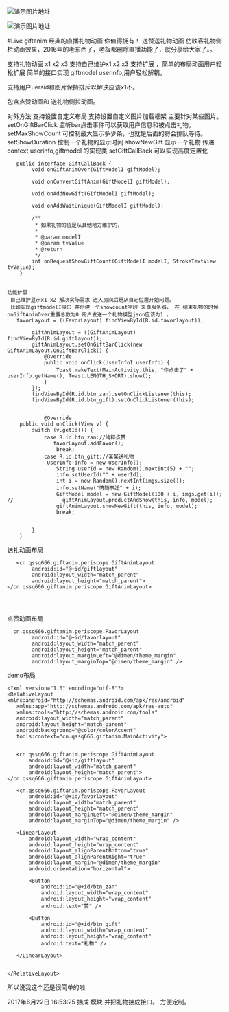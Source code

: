 


![演示图片地址](https://github.com/qssq/giftanim/blob/master/Pictures/1.gif)

![演示图片地址](https://github.com/qssq/giftanim/blob/master/Pictures/anim.gif)

#Live giftanim 经典的直播礼物动画 你值得拥有！
送赞送礼物动画 仿映客礼物侧栏动画效果，2016年的老东西了，老板都删除直播功能了，就分享给大家了。。



支持礼物动画 x1 x2 x3
支持自己维护x1 x2 x3
支持扩展 ，简单的布局动画用户轻松扩展
简单的接口实现 giftmodel userinfo,用户轻松解耦，


支持用户uersid和图片保持排斥以解决应该x1不。

包含点赞动画和 送礼物侧拉动画。


对外方法 
支持设置自定义布局
支持设置自定义图片加载框架 主要针对某些图片。
setOnGiftBarClick 监听bar点击事件可以获取用户信息和被点击礼物。
setMaxShowCount 可控制最大显示多少条，也就是后面的将会排队等待。
setShowDuration 控制一个礼物的显示时间
showNewGift 显示一个礼物 传递context,userinfo,giftmodel 的实现类
setGiftCallBack 可以实现高度定置化 
```
   public interface GiftCallBack {
        void onGiftAnimOver(GiftModelI giftModel);

        void onConvertGiftAnim(GiftModelI giftModel);

        void onAddNewGift(GiftModelI giftModel);

        void onAddWaitUnique(GiftModelI giftModel);

        /**
         * 如果礼物的值是从其他地方维护的，
         *
         * @param modelI
         * @param tvValue
         * @return
         */
        int onRequestShowGiftCount(GiftModelI modelI, StrokeTextView tvValue);
    }


功能扩展
 自己维护显示x1 x2 解决实际需求 进入房间后是从自定位置开始问题。
 比如实现giftmodelI接口 并创建一个showcount字段 来自服务器， 在 结束礼物的时候  onGiftAnimOver重置总数为0 用户发送一个礼物模型json应该为1 ，
   favorLayout = ((FavorLayout) findViewById(R.id.favorlayout));

        giftAnimLayout = ((GiftAnimLayout) findViewById(R.id.giftlayout));
        giftAnimLayout.setOnGiftBarClick(new GiftAnimLayout.OnGiftBarClick() {
            @Override
            public void onClick(UserInfoI userInfo) {
                Toast.makeText(MainActivity.this, "你点击了" + userInfo.getName(), Toast.LENGTH_SHORT).show();
            }
        });
        findViewById(R.id.btn_zan).setOnClickListener(this);
        findViewById(R.id.btn_gift).setOnClickListener(this);
        
        
            @Override
    public void onClick(View v) {
        switch (v.getId()) {
            case R.id.btn_zan://纯粹点赞 
               favorLayout.addFavor();
                break;
            case R.id.btn_gift://某某送礼物 
             UserInfo info = new UserInfo();
                String userId = new Random().nextInt(5) + "";
                info.setUserId("" + userId);
                int i = new Random().nextInt(imgs.size());
                info.setName("情随事迁" + i);
                GiftModel model = new GiftModel(100 + i, imgs.get(i));
//                giftAnimLayout.productAndShow(this, info, model);
                giftAnimLayout.showNewGift(this, info, model);
                break;


        }
    }
```
送礼动画布局
```
   <cn.qssq666.giftanim.periscope.GiftAnimLayout
        android:id="@+id/giftlayout"
        android:layout_width="match_parent"
        android:layout_height="match_parent"></cn.qssq666.giftanim.periscope.GiftAnimLayout>

  


```
点赞动画布局
```
  cn.qssq666.giftanim.periscope.FavorLayout
        android:id="@+id/favorlayout"
        android:layout_width="match_parent"
        android:layout_height="match_parent"
        android:layout_marginLeft="@dimen/theme_margin"
        android:layout_marginTop="@dimen/theme_margin" />
 ```
 demo布局
 ```
 <?xml version="1.0" encoding="utf-8"?>
<RelativeLayout xmlns:android="http://schemas.android.com/apk/res/android"
    xmlns:app="http://schemas.android.com/apk/res-auto"
    xmlns:tools="http://schemas.android.com/tools"
    android:layout_width="match_parent"
    android:layout_height="match_parent"
    android:background="@color/colorAccent"
    tools:context="cn.qssq666.giftanim.MainActivity">


    <cn.qssq666.giftanim.periscope.GiftAnimLayout
        android:id="@+id/giftlayout"
        android:layout_width="match_parent"
        android:layout_height="match_parent"></cn.qssq666.giftanim.periscope.GiftAnimLayout>

    <cn.qssq666.giftanim.periscope.FavorLayout
        android:id="@+id/favorlayout"
        android:layout_width="match_parent"
        android:layout_height="match_parent"
        android:layout_marginLeft="@dimen/theme_margin"
        android:layout_marginTop="@dimen/theme_margin" />

    <LinearLayout
        android:layout_width="wrap_content"
        android:layout_height="wrap_content"
        android:layout_alignParentBottom="true"
        android:layout_alignParentRight="true"
        android:layout_margin="@dimen/theme_margin"
        android:orientation="horizontal">

        <Button
            android:id="@+id/btn_zan"
            android:layout_width="wrap_content"
            android:layout_height="wrap_content"
            android:text="赞" />

        <Button
            android:id="@+id/btn_gift"
            android:layout_width="wrap_content"
            android:layout_height="wrap_content"
            android:text="礼物" />

    </LinearLayout>


</RelativeLayout>

```
 所以说我这个还是很简单的啦
 
 2017年6月22日 16:53:25
 抽成 模块 并把礼物抽成接口。 方便定制。
